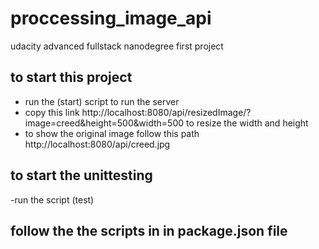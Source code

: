# proccessing_image_api
udacity advanced fullstack nanodegree first project

## to start this project 
 - run the (start) script to run the server 
 - copy this link http://localhost:8080/api/resizedImage/?image=creed&height=500&width=500 to resize the width and height 
 - to show the original image follow this path http://localhost:8080/api/creed.jpg

## to start the unittesting 
-run the script (test) 

## follow the the scripts in in package.json file
